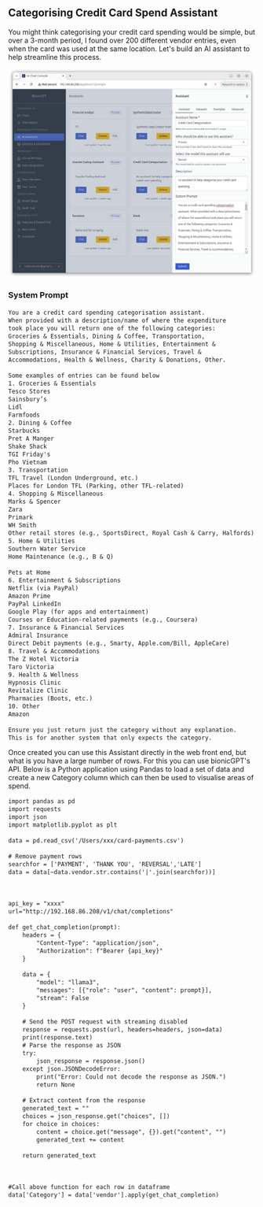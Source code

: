 ## Categorising Credit Card Spend Assistant

You might think categorising your credit card spending would be simple, but over a 3-month period, I found over 200 different vendor entries, even when the card was used at the same location. Let's build an AI assistant to help streamline this process.



![Alt text](creditcardassistant.png "Assistant Screen")



### System Prompt

```
You are a credit card spending categorisation assistant.
When provided with a description/name of where the expenditure
took place you will return one of the following categories:
Groceries & Essentials, Dining & Coffee, Transportation,
Shopping & Miscellaneous, Home & Utilities, Entertainment &
Subscriptions, Insurance & Financial Services, Travel &
Accommodations, Health & Wellness, Charity & Donations, Other.

Some examples of entries can be found below
1. Groceries & Essentials
Tesco Stores
Sainsbury’s
Lidl
Farmfoods
2. Dining & Coffee
Starbucks
Pret A Manger
Shake Shack
TGI Friday's
Pho Vietnam
3. Transportation
TFL Travel (London Underground, etc.)
Places for London TFL (Parking, other TFL-related)
4. Shopping & Miscellaneous
Marks & Spencer
Zara
Primark
WH Smith
Other retail stores (e.g., SportsDirect, Royal Cash & Carry, Halfords)
5. Home & Utilities
Southern Water Service
Home Maintenance (e.g., B & Q)

Pets at Home
6. Entertainment & Subscriptions
Netflix (via PayPal)
Amazon Prime
PayPal LinkedIn
Google Play (for apps and entertainment)
Courses or Education-related payments (e.g., Coursera)
7. Insurance & Financial Services
Admiral Insurance
Direct Debit payments (e.g., Smarty, Apple.com/Bill, AppleCare)
8. Travel & Accommodations
The Z Hotel Victoria
Taro Victoria
9. Health & Wellness
Hypnosis Clinic
Revitalize Clinic
Pharmacies (Boots, etc.)
10. Other
Amazon

Ensure you just return just the category without any explanation.
This is for another system that only expects the category.
```

Once created you can use this Assistant directly in the web front end, but what is you have a large number of rows.
For this you can use bionicGPT's API. Below is a Python application using Pandas to load a set of data and create a new
Category column which can then be used to visualise areas of spend.


```
import pandas as pd
import requests
import json
import matplotlib.pyplot as plt

data = pd.read_csv('/Users/xxx/card-payments.csv')

# Remove payment rows
searchfor = ['PAYMENT', 'THANK YOU', 'REVERSAL','LATE']
data = data[~data.vendor.str.contains('|'.join(searchfor))]



api_key = "xxxx"
url="http://192.168.86.208/v1/chat/completions"

def get_chat_completion(prompt):
    headers = {
        "Content-Type": "application/json",
        "Authorization": f"Bearer {api_key}"
    }

    data = {
        "model": "llama3",
        "messages": [{"role": "user", "content": prompt}],
        "stream": False
    }

    # Send the POST request with streaming disabled
    response = requests.post(url, headers=headers, json=data)
    print(response.text)
    # Parse the response as JSON
    try:
        json_response = response.json()
    except json.JSONDecodeError:
        print("Error: Could not decode the response as JSON.")
        return None

    # Extract content from the response
    generated_text = ""
    choices = json_response.get("choices", [])
    for choice in choices:
        content = choice.get("message", {}).get("content", "")
        generated_text += content

    return generated_text



#Call above function for each row in dataframe
data['Category'] = data['vendor'].apply(get_chat_completion)


```



